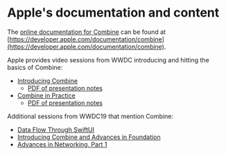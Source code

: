 # Apple's documentation and content

The [online documentation for Combine](https://developer.apple.com/documentation/combine)
can be found at [https://developer.apple.com/documentation/combine](https://developer.apple.com/documentation/combine).

Apple provides video sessions from WWDC introducing and hitting the basics of Combine:

- [Introducing Combine](https://developer.apple.com/videos/play/wwdc2019/722/)
  - [PDF of presentation notes](https://devstreaming-cdn.apple.com/videos/wwdc/2019/722l6blhn0efespfgx/722/722_introducing_combine.pdf?dl=1)
- [Combine in Practice](https://developer.apple.com/videos/play/wwdc2019/721/)
  - [PDF of presentation notes](https://devstreaming-cdn.apple.com/videos/wwdc/2019/721ga0kflgr4ypfx/721/721_combine_in_practice.pdf?dl=1)

Additional sessions from WWDC19 that mention Combine:

- [Data Flow Through SwiftUI](https://developer.apple.com/videos/play/wwdc2019/226)
- [Introducing Combine and Advances in Foundation](https://developer.apple.com/videos/play/wwdc2019/711)
- [Advances in Networking, Part 1](https://developer.apple.com/videos/play/wwdc2019/712/)
